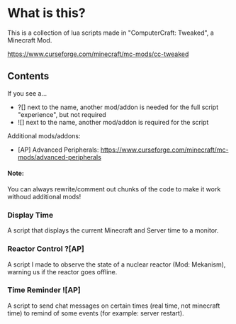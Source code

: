 # What is this?
This is a collection of lua scripts made in "ComputerCraft: Tweaked", a Minecraft Mod.

https://www.curseforge.com/minecraft/mc-mods/cc-tweaked


## Contents
If you see a...
* ?[] next to the name, another mod/addon is needed for the full script "experience", but not required
* ![] next to the name, another mod/addon is required for the script

Additional mods/addons:
* [AP] Advanced Peripherals: https://www.curseforge.com/minecraft/mc-mods/advanced-peripherals


#### Note:
You can always rewrite/comment out chunks of the code to make it work withoud additional mods!

### Display Time
A script that displays the current Minecraft and Server time to a monitor.

### Reactor Control ?[AP]
A script I made to observe the state of a nuclear reactor (Mod: Mekanism), warning us if the reactor goes offline.

### Time Reminder ![AP]
A script to send chat messages on certain times (real time, not minecraft time) to remind of some events (for example: server restart).